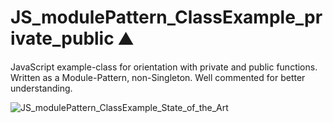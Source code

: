 # JS_modulePattern_ClassExample_private_public :mountain:
JavaScript example-class for orientation with private and public functions. 
Written as a Module-Pattern, non-Singleton. Well commented for better understanding.


![JS_modulePattern_ClassExample_State_of_the_Art](https://user-images.githubusercontent.com/85163640/128538610-5bf3b29c-86da-4e38-84fd-fbdecb9ceb5b.jpg)
